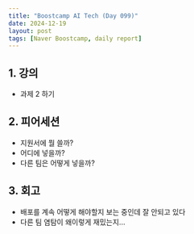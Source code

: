 ```yaml
---
title: "Boostcamp AI Tech (Day 099)"
date: 2024-12-19
layout: post
tags: [Naver Boostcamp, daily report]
---
```

## 1. 강의
- 과제 2 하기

## 2. 피어세션
- 지원서에 뭘 쓸까?
- 어디에 넣을까?
- 다른 팀은 어떻게 넣을까?

## 3. 회고
- 배포를 계속 어떻게 해야할지 보는 중인데 잘 안되고 있다
- 다른 팀 염탐이 왜이렇게 재밌는지...